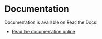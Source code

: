 # Documentation

Documentation is available on Read the Docs:

* [Read the documentation online](https://osemosys-cr.readthedocs.io/en/latest/)
